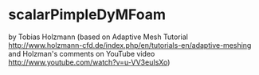 # scalarPimpleDyMFoam
by Tobias Holzmann
(based on Adaptive Mesh Tutorial http://www.holzmann-cfd.de/index.php/en/tutorials-en/adaptive-meshing
and Holzman's comments on YouTube video http://www.youtube.com/watch?v=u-VV3euIsXo)
